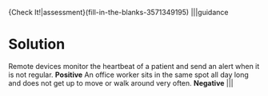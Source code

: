 {Check It!|assessment}(fill-in-the-blanks-3571349195)
|||guidance
# Solution
Remote devices monitor the heartbeat of a patient and send an alert when it is not regular. **Positive**
An office worker sits in the same spot all day long and does not get up to move or walk around very often. **Negative**
|||